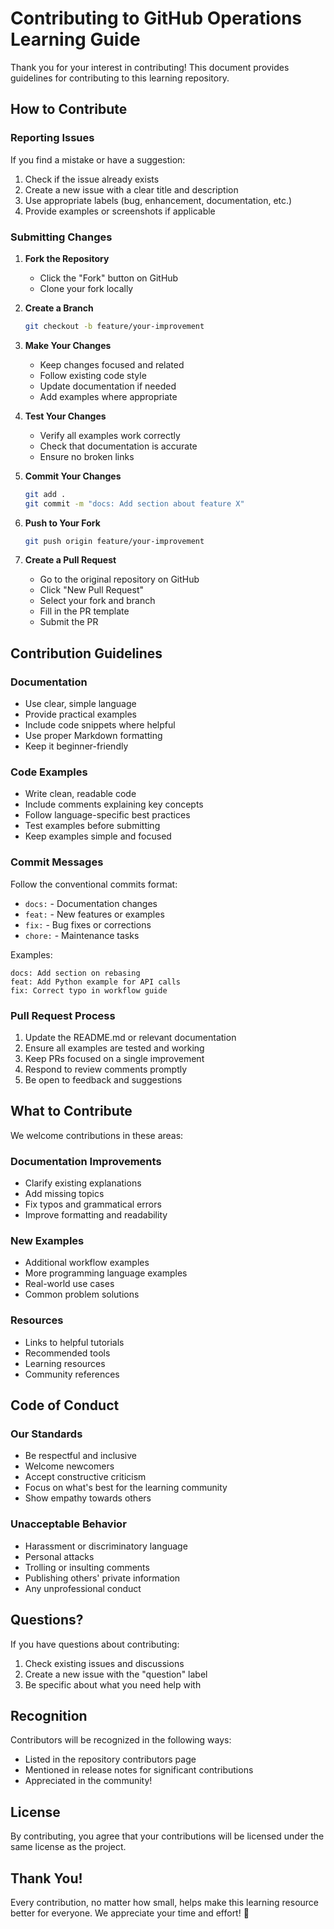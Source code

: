 # Contributing to GitHub Operations Learning Guide

Thank you for your interest in contributing! This document provides guidelines for contributing to this learning repository.

## How to Contribute

### Reporting Issues

If you find a mistake or have a suggestion:

1. Check if the issue already exists
2. Create a new issue with a clear title and description
3. Use appropriate labels (bug, enhancement, documentation, etc.)
4. Provide examples or screenshots if applicable

### Submitting Changes

1. **Fork the Repository**
   - Click the "Fork" button on GitHub
   - Clone your fork locally

2. **Create a Branch**
   ```bash
   git checkout -b feature/your-improvement
   ```

3. **Make Your Changes**
   - Keep changes focused and related
   - Follow existing code style
   - Update documentation if needed
   - Add examples where appropriate

4. **Test Your Changes**
   - Verify all examples work correctly
   - Check that documentation is accurate
   - Ensure no broken links

5. **Commit Your Changes**
   ```bash
   git add .
   git commit -m "docs: Add section about feature X"
   ```

6. **Push to Your Fork**
   ```bash
   git push origin feature/your-improvement
   ```

7. **Create a Pull Request**
   - Go to the original repository on GitHub
   - Click "New Pull Request"
   - Select your fork and branch
   - Fill in the PR template
   - Submit the PR

## Contribution Guidelines

### Documentation

- Use clear, simple language
- Provide practical examples
- Include code snippets where helpful
- Use proper Markdown formatting
- Keep it beginner-friendly

### Code Examples

- Write clean, readable code
- Include comments explaining key concepts
- Follow language-specific best practices
- Test examples before submitting
- Keep examples simple and focused

### Commit Messages

Follow the conventional commits format:

- `docs:` - Documentation changes
- `feat:` - New features or examples
- `fix:` - Bug fixes or corrections
- `chore:` - Maintenance tasks

Examples:
```
docs: Add section on rebasing
feat: Add Python example for API calls
fix: Correct typo in workflow guide
```

### Pull Request Process

1. Update the README.md or relevant documentation
2. Ensure all examples are tested and working
3. Keep PRs focused on a single improvement
4. Respond to review comments promptly
5. Be open to feedback and suggestions

## What to Contribute

We welcome contributions in these areas:

### Documentation Improvements
- Clarify existing explanations
- Add missing topics
- Fix typos and grammatical errors
- Improve formatting and readability

### New Examples
- Additional workflow examples
- More programming language examples
- Real-world use cases
- Common problem solutions

### Resources
- Links to helpful tutorials
- Recommended tools
- Learning resources
- Community references

## Code of Conduct

### Our Standards

- Be respectful and inclusive
- Welcome newcomers
- Accept constructive criticism
- Focus on what's best for the learning community
- Show empathy towards others

### Unacceptable Behavior

- Harassment or discriminatory language
- Personal attacks
- Trolling or insulting comments
- Publishing others' private information
- Any unprofessional conduct

## Questions?

If you have questions about contributing:

1. Check existing issues and discussions
2. Create a new issue with the "question" label
3. Be specific about what you need help with

## Recognition

Contributors will be recognized in the following ways:

- Listed in the repository contributors page
- Mentioned in release notes for significant contributions
- Appreciated in the community!

## License

By contributing, you agree that your contributions will be licensed under the same license as the project.

## Thank You!

Every contribution, no matter how small, helps make this learning resource better for everyone. We appreciate your time and effort! 🙏
